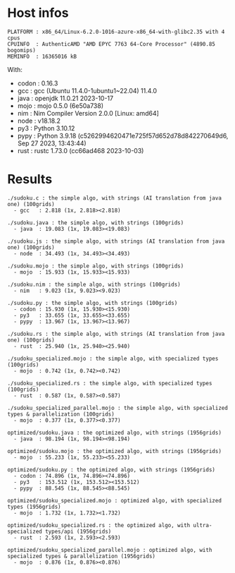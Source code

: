# Host infos
```
PLATFORM : x86_64/Linux-6.2.0-1016-azure-x86_64-with-glibc2.35 with 4 cpus
CPUINFO  : AuthenticAMD "AMD EPYC 7763 64-Core Processor" (4890.85 bogomips)
MEMINFO  : 16365016 kB
```

With:
 - codon : 0.16.3
 - gcc   : gcc (Ubuntu 11.4.0-1ubuntu1~22.04) 11.4.0
 - java  : openjdk 11.0.21 2023-10-17
 - mojo  : mojo 0.5.0 (6e50a738)
 - nim   : Nim Compiler Version 2.0.0 [Linux: amd64]
 - node  : v18.18.2
 - py3   : Python 3.10.12
 - pypy  : Python 3.9.18 (c5262994620471e725f57d652d78d842270649d6, Sep 27 2023, 13:43:44)
 - rust  : rustc 1.73.0 (cc66ad468 2023-10-03)

# Results
```
./sudoku.c : the simple algo, with strings (AI translation from java one) (100grids)
  - gcc   : 2.818 (1x, 2.818><2.818)

./sudoku.java : the simple algo, with strings (100grids)
  - java  : 19.083 (1x, 19.083><19.083)

./sudoku.js : the simple algo, with strings (AI translation from java one) (100grids)
  - node  : 34.493 (1x, 34.493><34.493)

./sudoku.mojo : the simple algo, with strings (100grids)
  - mojo  : 15.933 (1x, 15.933><15.933)

./sudoku.nim : the simple algo, with strings (100grids)
  - nim   : 9.023 (1x, 9.023><9.023)

./sudoku.py : the simple algo, with strings (100grids)
  - codon : 15.930 (1x, 15.930><15.930)
  - py3   : 33.655 (1x, 33.655><33.655)
  - pypy  : 13.967 (1x, 13.967><13.967)

./sudoku.rs : the simple algo, with strings (AI translation from java one) (100grids)
  - rust  : 25.940 (1x, 25.940><25.940)

./sudoku_specialized.mojo : the simple algo, with specialized types (100grids)
  - mojo  : 0.742 (1x, 0.742><0.742)

./sudoku_specialized.rs : the simple algo, with specialized types (100grids)
  - rust  : 0.587 (1x, 0.587><0.587)

./sudoku_specialized_parallel.mojo : the simple algo, with specialized types & parallelization (100grids)
  - mojo  : 0.377 (1x, 0.377><0.377)

optimized/sudoku.java : the optimized algo, with strings (1956grids)
  - java  : 98.194 (1x, 98.194><98.194)

optimized/sudoku.mojo : the optimized algo, with strings (1956grids)
  - mojo  : 55.233 (1x, 55.233><55.233)

optimized/sudoku.py : the optimized algo, with strings (1956grids)
  - codon : 74.896 (1x, 74.896><74.896)
  - py3   : 153.512 (1x, 153.512><153.512)
  - pypy  : 88.545 (1x, 88.545><88.545)

optimized/sudoku_specialized.mojo : optimized algo, with specialized types (1956grids)
  - mojo  : 1.732 (1x, 1.732><1.732)

optimized/sudoku_specialized.rs : the optimized algo, with ultra-specialized types/api (1956grids)
  - rust  : 2.593 (1x, 2.593><2.593)

optimized/sudoku_specialized_parallel.mojo : optimized algo, with specialized types & parallelization (1956grids)
  - mojo  : 0.876 (1x, 0.876><0.876)

```
